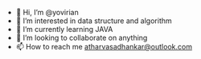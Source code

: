 - 👋 Hi, I’m @yovirian
- 👀 I’m interested in data structure and algorithm
- 🌱 I’m currently learning JAVA
- 💞️ I’m looking to collaborate on anything  
- 📫 How to reach me atharvasadhankar@outlook.com

<!---
yovirian/yovirian is a ✨ special ✨ repository because its `README.md` (this file) appears on your GitHub profile.
You can click the Preview link to take a look at your changes.
--->
